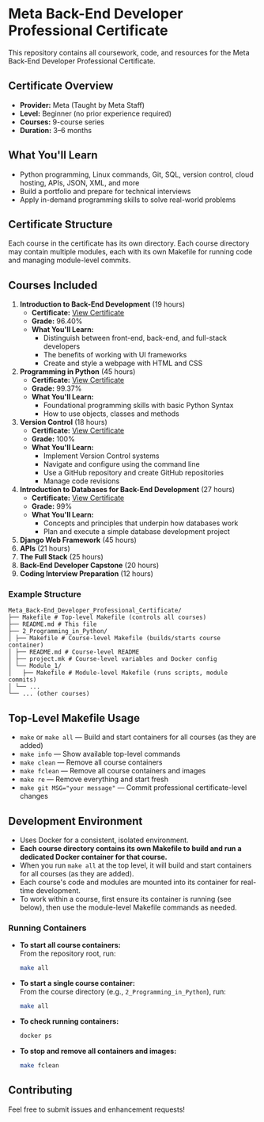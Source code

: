 # Meta Back-End Developer Professional Certificate

This repository contains all coursework, code, and resources for the Meta Back-End Developer Professional Certificate.

## Certificate Overview

- **Provider:** Meta (Taught by Meta Staff)
- **Level:** Beginner (no prior experience required)
- **Courses:** 9-course series
- **Duration:** 3–6 months

## What You'll Learn

- Python programming, Linux commands, Git, SQL, version control, cloud hosting, APIs, JSON, XML, and more
- Build a portfolio and prepare for technical interviews
- Apply in-demand programming skills to solve real-world problems

## Certificate Structure

Each course in the certificate has its own directory. Each course directory may contain multiple modules, each with its own Makefile for running code and managing module-level commits.

## Courses Included

1. **Introduction to Back-End Development** (19 hours)
   - **Certificate:** [View Certificate](https://coursera.org/share/ca09885a491a1fbb5d2c0cbb2b3c9df6)
   - **Grade:** 96.40%
   - **What You'll Learn:**
     - Distinguish between front-end, back-end, and full-stack developers
     - The benefits of working with UI frameworks
     - Create and style a webpage with HTML and CSS
2. **Programming in Python** (45 hours)
   - **Certificate:** [View Certificate](https://coursera.org/share/eb9fac32b66e4b34796d1bff38589b83)
   - **Grade:** 99.37%
   - **What You'll Learn:**
     - Foundational programming skills with basic Python Syntax
     - How to use objects, classes and methods
3. **Version Control** (18 hours)
   - **Certificate:** [View Certificate](https://coursera.org/share/ef4c0e310096f54e5efff7338ce47a48)
   - **Grade:** 100%
   - **What You'll Learn:**
     - Implement Version Control systems
     - Navigate and configure using the command line
     - Use a GitHub repository and create GitHub repositories
     - Manage code revisions
4. **Introduction to Databases for Back-End Development** (27 hours)
   - **Certificate:** [View Certificate](https://coursera.org/share/3dfb9ac02a8f1ac93261b5d4231d0f48)
   - **Grade:** 99%
   - **What You'll Learn:**
     - Concepts and principles that underpin how databases work
     - Plan and execute a simple database development project
5. **Django Web Framework** (45 hours)
6. **APIs** (21 hours)
7. **The Full Stack** (25 hours)
8. **Back-End Developer Capstone** (20 hours)
9. **Coding Interview Preparation** (12 hours)

### Example Structure

```
Meta_Back-End_Developer_Professional_Certificate/
├── Makefile # Top-level Makefile (controls all courses)
├── README.md # This file
├── 2_Programming_in_Python/
│ ├── Makefile # Course-level Makefile (builds/starts course container)
│ ├── README.md # Course-level README
│ ├── project.mk # Course-level variables and Docker config
│ └── Module_1/
│   ├── Makefile # Module-level Makefile (runs scripts, module commits)
│ └── ...
└── ... (other courses)
```

## Top-Level Makefile Usage

- `make` or `make all` — Build and start containers for all courses (as they are added)
- `make info` — Show available top-level commands
- `make clean` — Remove all course containers
- `make fclean` — Remove all course containers and images
- `make re` — Remove everything and start fresh
- `make git MSG="your message"` — Commit professional certificate-level changes

## Development Environment

- Uses Docker for a consistent, isolated environment.
- **Each course directory contains its own Makefile to build and run a dedicated Docker container for that course.**
- When you run `make all` at the top level, it will build and start containers for all courses (as they are added).
- Each course's code and modules are mounted into its container for real-time development.
- To work within a course, first ensure its container is running (see below), then use the module-level Makefile commands as needed.

### Running Containers

- **To start all course containers:**  
  From the repository root, run:
  ```sh
  make all
  ```
- **To start a single course container:**  
  From the course directory (e.g., `2_Programming_in_Python`), run:
  ```sh
  make all
  ```
- **To check running containers:**
  ```sh
  docker ps
  ```
- **To stop and remove all containers and images:**
  ```sh
  make fclean
  ```

## Contributing

Feel free to submit issues and enhancement requests!
